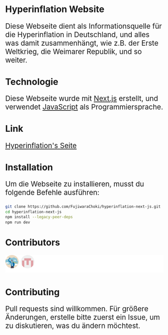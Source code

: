 # Hyperinflation Website

<p align="left" style="font-size: 1.4rem">
Diese Webseite dient als Informationsquelle für die Hyperinflation in Deutschland, und alles was damit zusammenhängt, wie z.B. der Erste Weltkrieg, die Weimarer Republik, und so weiter.
</p>

# Technologie

<p align="left" style="font-size: 1.4rem">
Diese Webseite wurde mit <a href="https://nextjs.org/">Next.js</a> erstellt, und verwendet <a href="https://www.javascript.com/">JavaScript</a> als Programmiersprache.
</p>

# Link

<p align="left" style="font-size: 1.4rem">
<a href="https://hyperinflation.vercel.app">Hyperinflation's Seite</a>
</p>

# Installation

<p align="left" style="font-size: 1.4rem">
Um die Webseite zu installieren, musst du folgende Befehle ausführen:
</p>

```bash
git clone https://github.com/FujiwaraChoki/hyperinflation-next-js.git
cd hyperinflation-next-js
npm install --legacy-peer-deps
npm run dev
```

# Contributors

<p align="left" style="font-size: 1.4rem">

<img src="contributors.svg" title="Contributors">

# Contributing

<p align="left" style="font-size: 1.4rem">
Pull requests sind willkommen. Für größere Änderungen, erstelle bitte zuerst ein Issue, um zu diskutieren, was du ändern möchtest.
</p>

